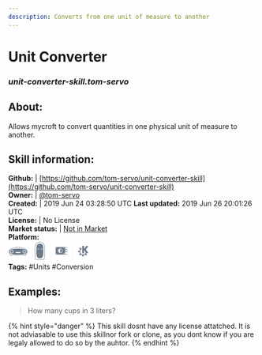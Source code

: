 ```yaml
---  
description: Converts from one unit of measure to another  
---  
```

# Unit Converter  
### _unit-converter-skill.tom-servo_  
## About:  
Allows mycroft to convert quantities in one physical unit of measure to another.

## Skill information:  
**Github:** | [https://github.com/tom-servo/unit-converter-skill](https://github.com/tom-servo/unit-converter-skill)  
**Owner:** | [@tom-servo](https://github.com/tom-servo)  
**Created:** | 2019 Jun 24 03:28:50 UTC  **Last updated:** 2019 Jun 26 20:01:26 UTC  
**License:** | No License  
**Market status:** | [Not in Market](https://market.mycroft.ai/skill/)  
**Platform:**  
 ![](../.gitbook/assets/mark-1-icon.png)  ![](../.gitbook/assets/mark-2-icon.png)  ![](../.gitbook/assets/picroft-icon.png)  ![](../.gitbook/assets/kde.png)   
**Tags:** \#Units \#Conversion   
## Examples:  
> How many cups in 3 liters?  
  
{% hint style="danger" %}
This skill dosnt have any license attatched. It is not adviasable to use this skillnor fork or clone, as you dont know if you are legaly allowed to do so by the auhtor.
{% endhint %}
